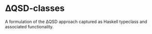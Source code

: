 # ∆QSD-classes
A formulation of the ∆QSD approach captured as Haskell typeclass and associated functionality.
